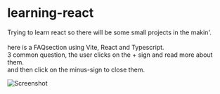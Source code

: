 # learning-react

Trying to learn react so there will be some small projects in the makin'.<br><br>
here is a FAQsection using Vite, React and Typescript.<br>
3 common question, the user clicks on the + sign and read more about them.<br>
and then click on the minus-sign to close them.

![Screenshot](/public/faq-section.png)
